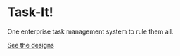 # Task-It!

One enterprise task management system to rule them all.

[See the designs](https://www.adamjolicoeur.com/designs/track-it "Link to track-it project designs on adamjolicoeur.com")
